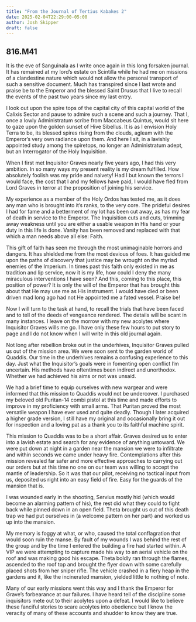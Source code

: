 ```yaml
---
title: "From the Journal of Tertius Kabakes 2"
date: 2025-02-04T22:29:00-05:00
author: Josh Skipper
draft: false
---
```


## 816.M41

It is the eve of Sanguinala as I write once again in this long forsaken journal. It has remained at my lord’s estate on Scintilla while he had me on missions of a clandestine nature which would not allow the personal transport of such a sensitive document. Much has transpired since I last wrote and praise be to the Emperor and the blessed Saint Drusus that I live to recall the events of the past two years since my last entry.

I look out upon the spire tops of the capital city of this capital world of the Calixis Sector and pause to admire such a scene and such a journey. That I, once a lowly Administratum scribe from Maccabeus Quintus, would sit here to gaze upon the golden sunset of Hive Sibellus. It is as I envision Holy Terra to be, its blessed spires rising from the clouds, agleam with the Emperor’s very own radiance upon them. And here I sit, in a lavishly appointed study among the spiretops, no longer an Administratum adept, but an Interrogator of the Holy Inquisition.

When I first met Inquisitor Graves nearly five years ago, I had this very ambition. In so many ways my present reality is my dream fulfilled. How absolutely foolish was my pride and naivety! Had I but known the terrors I would face, the cost that I and my fellows have paid, I would have fled from Lord Graves in terror at the proposition of joining his service. 

My experience as a member of the Holy Ordos has tested me, as it does any man who is brought into it’s ranks, to the very core. The prideful desires I had for fame and a betterment of my lot has been cut away, as has my fear of death in service to the Emperor. The Inquisition cuts and cuts, trimming away weakness until you are either a usable weapon in His hand or your duty in this life is done. Vanity has been removed and replaced with that which a man needs above all else: Faith. 

This gift of faith has seen me through the most unimaginable horrors and dangers. It has shielded me from the most devious of foes. It has guided me upon the paths of discovery that justice may be wrought on the myriad enemies of the Imperium. In times past this faith only existed in me as tradition and lip service, now it is my life, how could I deny the many miraculous interventions I have seen? And this, coming to this place, this position of power? It is only the will of the Emperor that has brought this about that He may use me as His instrument. I would have died or been driven mad long ago had not He appointed me a fated vessel. Praise be!

Now I will turn to the task at hand, to recall the trials that have been faced and to tell of the deeds of vengeance rendered. The details will be scant in many instances. I leave on the morrow with my new acolytes where Inquisitor Graves wills me go. I have only these few hours to put story to page and I do not know when I will write in this old journal again.

Not long after rebellion broke out in the underhives, Inquisitor Graves pulled us out of the mission area. We were soon sent to the garden world of Quaddis. Our time in the underhives remains a confusing experience to this day. Just what the Inquisitor’s goals were in fomenting open conflict I’m uncertain. His methods have oftentimes been indirect and unorthodox. Whether we had achieved his aims or not was unsaid.

We had a brief time to equip ourselves with new wargear and were informed that this mission to Quaddis would not be undercover. I purchased my beloved old Puritan-14 combi pistol at this time and made efforts to improve in my proficiency with small arms. That Puritan proved the most versatile weapon I have ever used and quite deadly. Though I later acquired a higher grade version, I still have my original and occasionally bring it out for inspection and a loving pat as a thank you to its faithful machine spirit.

This mission to Quaddis was to be a short affair. Graves desired us to enter into a lavish estate and search for any evidence of anything untoward. We were put down at night in a garden near the mansion we were to infiltrate and within seconds we came under heavy fire. Contemplations after this mission revealed far safer and more effective approaches to carrying out our orders but at this time no one on our team was willing to accept the mantle of leadership. So it was that our pilot, receiving no tactical input from us, deposited us right into an easy field of fire. Easy for the guards of the mansion that is. 

I was wounded early in the shooting, Servius mostly hid (which would become an alarming pattern of his), the rest did what they could to fight back while pinned down in an open field. Theta brought us out of this death trap we had put ourselves in (a welcome pattern on her part) and worked us up into the mansion.

My memory is foggy at what, or who, caused the total conflagration that would soon ruin the manse. By fault of my wounds I was behind the rest of the group and by the time I entered the building a fire had started within. A VIP we were attempting to capture made his way to an aerial vehicle on the roof and was making good his escape. Theta boldly ran through the flames, ascended to the roof top and brought the flyer down with some carefully placed shots from her sniper rifle. The vehicle crashed in a fiery heap in the gardens and it, like the incinerated mansion, yielded little to nothing of note. 

Many of our early missions went this way and I thank the Emperor for Grave’s forbearance at our failures. I have heard tell of the discipline some inquisitors mete out to their acolytes upon a defeat. I would like to believe these fanciful stories to scare acolytes into obedience but I know the veracity of many of these accounts and shudder to know they are true.
